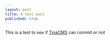 ```yaml
---
layout: post
title: A test post
published: true
---
```


This is a test to see if [TinaCMS](https://tina.io) can commit or not
